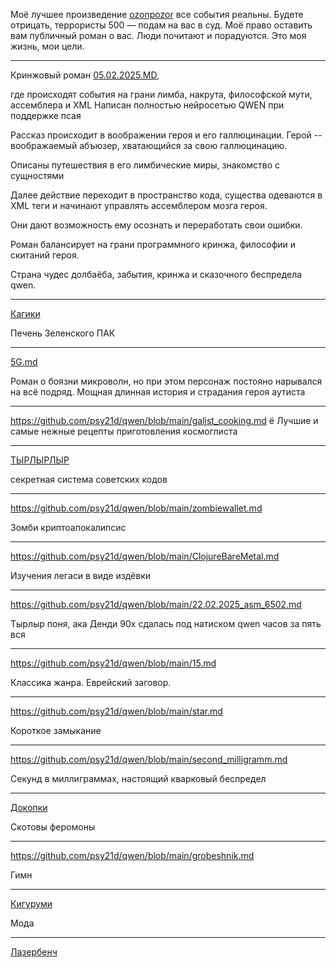 Моё лучшее произведение [ozonpozor](https://github.com/psy21d/qwen/blob/main/ozonpozor.md) все события реальны. Будете отрицать, террористы 500 — подам на вас в суд. Моё право оставить вам публичный роман о вас. Люди почитают и порадуются. Это моя жизнь, мои цели.

---------------------

Кринжовый роман [05.02.2025.MD](https://github.com/psy21d/qwen/blob/main/05.02.2025.md), 

где происходят события на грани лимба, накрута, философской мути, ассемблера и XML
Написан полностью нейросетью QWEN при поддержке псая

Рассказ происходит в воображении героя и его галлюцинации.
Герой -- воображаемый абъюзер, хватающийся за свою галлюцинацию.

Описаны путешествия в его лимбические миры, знакомство с сущностями

Далее действие переходит в пространство кода, существа одеваются в XML теги и начинают управлять ассемблером мозга героя.

Они дают возможность ему осознать и переработать свои ошибки.

Роман балансирует на грани программного кринжа, философии и скитаний героя.

Страна чудес долбаёба, забытия, кринжа и сказочного беспредела qwen.

___________________________________________________________________

[Кагики](https://github.com/psy21d/qwen/blob/main/zelensky.md)

Печень Зеленского ПАК
___________________________________________________________________

[5G.md ](https://github.com/psy21d/qwen/blob/main/5G.md)

Роман о боязни микроволн, но при этом персонаж постояно нарывался на всё подряд.
Мощная длинная история и страдания героя аутиста

___________________________________________________________________

https://github.com/psy21d/qwen/blob/main/galist_cooking.md
ё
Лучшие и самые нежные рецепты приготовления космоглиста

___________________________________________________________________

[ТЫРЛЫРЛЫР](https://github.com/psy21d/qwen/blob/main/%D0%A6%D0%B5%D0%BD%D0%B7%D1%83%D1%80%D0%B0.md)

секретная система советских кодов

___________________________________________________________________

https://github.com/psy21d/qwen/blob/main/zombiewallet.md

Зомби криптоапокалипсис
___________________________________________________________________

https://github.com/psy21d/qwen/blob/main/ClojureBareMetal.md

Изучения легаси в виде издёвки

___________________________________________________________________

https://github.com/psy21d/qwen/blob/main/22.02.2025_asm_6502.md

Тырлыр поня, ака Денди 90х сдалась под натиском qwen часов за пять вся
___________________________________________________________________

https://github.com/psy21d/qwen/blob/main/15.md

Классика жанра. Еврейский заговор.
___________________________________________________________________

https://github.com/psy21d/qwen/blob/main/star.md

Короткое замыкание
___________________________________________________________________

https://github.com/psy21d/qwen/blob/main/second_milligramm.md

Секунд в миллиграммах, настоящий кварковый беспредел
___________________________________________________________________

[Докопки](https://github.com/psy21d/qwen/blob/main/%D0%A1%D1%82%D1%80%D0%B0%D0%BD%D0%B0_%D0%A5%D0%B0%D1%80%D0%BC%D0%BE%D0%BD%D0%B8%D0%B8.md)

Скотовы феромоны
___________________________________________________________________

https://github.com/psy21d/qwen/blob/main/grobeshnik.md

Гимн
___________________________________________________________________

[Кигуруми](https://github.com/psy21d/qwen/blob/main/%D0%BA%D0%B8%D0%B3%D1%83%D1%80%D1%83%D0%BC%D0%B8.md)

Мода
___________________________________________________________________

[Лазербенч](https://github.com/psy21d/qwen/blob/main/27_02_2025_%D0%9B%D0%B0%D0%B7%D0%B5%D1%80%D0%B1%D0%B5%D0%BD%D1%87%20%D0%BC%D0%BE%D0%B7%D0%B3%D0%B0%3A%20%D0%BD%D0%B0%D1%83%D1%87%D0%BD%D0%BE%D0%B5%20%D0%B4%D0%BE%D0%BA%D0%B0%D0%B7%D0%B0%D1%82%D0%B5%D0%BB%D1%8C%D1%81%D1%82%D0%B2%D0%BE.md)

